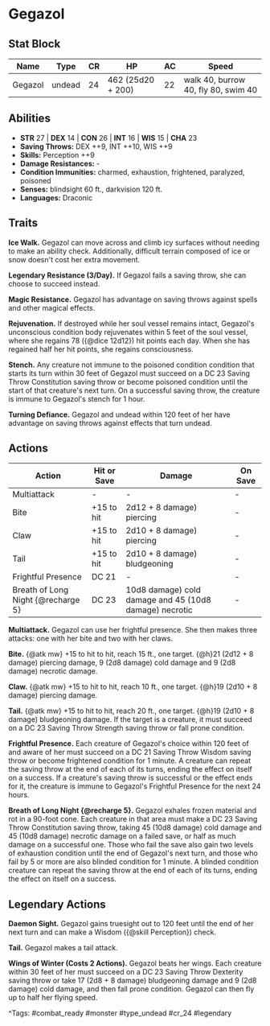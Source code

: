 # Gegazol

## Stat Block

| Name | Type | CR | HP | AC | Speed |
|------|------|----|----|----|-------|
| Gegazol | undead | 24 | 462 (25d20 + 200) | 22 | walk 40, burrow 40, fly 80, swim 40 |

## Abilities

- **STR** 27 | **DEX** 14 | **CON** 26 | **INT** 16 | **WIS** 15 | **CHA** 23
- **Saving Throws:** DEX ++9, INT ++10, WIS ++9  
- **Skills:** Perception ++9  
- **Damage Resistances:** -  
- **Condition Immunities:** charmed, exhaustion, frightened, paralyzed, poisoned  
- **Senses:** blindsight 60 ft., darkvision 120 ft.  
- **Languages:** Draconic

## Traits

**Ice Walk.** Gegazol can move across and climb icy surfaces without needing to make an ability check. Additionally, difficult terrain composed of ice or snow doesn't cost her extra movement.

**Legendary Resistance (3/Day).** If Gegazol fails a saving throw, she can choose to succeed instead.

**Magic Resistance.** Gegazol has advantage on saving throws against spells and other magical effects.

**Rejuvenation.** If destroyed while her soul vessel remains intact, Gegazol's unconscious condition body rejuvenates within 5 feet of the soul vessel, where she regains 78 ({@dice 12d12}) hit points each day. When she has regained half her hit points, she regains consciousness.

**Stench.** Any creature not immune to the poisoned condition condition that starts its turn within 30 feet of Gegazol must succeed on a DC 23 Saving Throw Constitution saving throw or become poisoned condition until the start of that creature's next turn. On a successful saving throw, the creature is immune to Gegazol's stench for 1 hour.

**Turning Defiance.** Gegazol and undead within 120 feet of her have advantage on saving throws against effects that turn undead.


## Actions

| Action | Hit or Save | Damage | On Save |
|--------|--------------|--------|----------|
| Multiattack | - | - | - |
| Bite | +15 to hit | 2d12 + 8 damage) piercing | - |
| Claw | +15 to hit | 2d10 + 8 damage) piercing | - |
| Tail | +15 to hit | 2d10 + 8 damage) bludgeoning | - |
| Frightful Presence | DC 21 | - | - |
| Breath of Long Night {@recharge 5} | DC 23 | 10d8 damage) cold damage and 45 (10d8 damage) necrotic | - |

**Multiattack.** Gegazol can use her frightful presence. She then makes three attacks: one with her bite and two with her claws.

**Bite.** {@atk mw} +15 to hit to hit, reach 15 ft., one target. {@h}21 (2d12 + 8 damage) piercing damage, 9 (2d8 damage) cold damage and 9 (2d8 damage) necrotic damage.

**Claw.** {@atk mw} +15 to hit to hit, reach 10 ft., one target. {@h}19 (2d10 + 8 damage) piercing damage.

**Tail.** {@atk mw} +15 to hit to hit, reach 20 ft., one target. {@h}19 (2d10 + 8 damage) bludgeoning damage. If the target is a creature, it must succeed on a DC 23 Saving Throw Strength saving throw or fall prone condition.

**Frightful Presence.** Each creature of Gegazol's choice within 120 feet of and aware of her must succeed on a DC 21 Saving Throw Wisdom saving throw or become frightened condition for 1 minute. A creature can repeat the saving throw at the end of each of its turns, ending the effect on itself on a success. If a creature's saving throw is successful or the effect ends for it, the creature is immune to Gegazol's Frightful Presence for the next 24 hours.

**Breath of Long Night {@recharge 5}.** Gegazol exhales frozen material and rot in a 90-foot cone. Each creature in that area must make a DC 23 Saving Throw Constitution saving throw, taking 45 (10d8 damage) cold damage and 45 (10d8 damage) necrotic damage on a failed save, or half as much damage on a successful one. Those who fail the save also gain two levels of exhaustion condition until the end of Gegazol's next turn, and those who fail by 5 or more are also blinded condition for 1 minute. A blinded condition creature can repeat the saving throw at the end of each of its turns, ending the effect on itself on a success.

## Legendary Actions

**Daemon Sight.** Gegazol gains truesight out to 120 feet until the end of her next turn and can make a Wisdom ({@skill Perception}) check.

**Tail.** Gegazol makes a tail attack.

**Wings of Winter (Costs 2 Actions).** Gegazol beats her wings. Each creature within 30 feet of her must succeed on a DC 23 Saving Throw Dexterity saving throw or take 17 (2d8 + 8 damage) bludgeoning damage and 9 (2d8 damage) cold damage, and then fall prone condition. Gegazol can then fly up to half her flying speed.



^Tags: #combat_ready #monster #type_undead #cr_24 #legendary